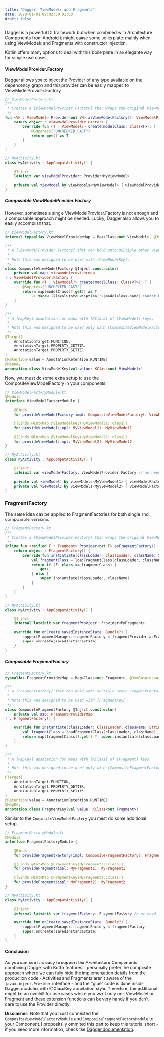 ```yaml
---
title: "Dagger, ViewModels and Fragments"
date: 2020-01-01T09:02:50+01:00
draft: false
---
```


Dagger is a powerful DI framework but when combined with Architecture Components from Android it might cause some boilerplate: mainly when using ViewModels and Fragments with constructor injection.

Kotlin offers many options to deal with this boilerplate in an elegante way for simple use cases.

#### ViewModelProvider.Factory

Dagger allows you to inject the [Provider](https://docs.oracle.com/javaee/6/api/javax/inject/Provider.html) of any type available on the dependency graph and this provider can be easily mapped to ViewModelProvider.Factory. 

```kotlin
// ViewModelFactory.kt
/**
 * Creates a [ViewModelProvider.Factory] that wraps the original ViewModel [Provider].
 */
fun <VM : ViewModel> Provider<out VM>.asViewModelFactory(): ViewModelProvider.Factory {
    return object : ViewModelProvider.Factory {
        override fun <T : ViewModel?> create(modelClass: Class<T>): T {
            @Suppress("UNCHECKED_CAST")
            return get() as T
        }
    }
}

// MyActivity.kt
class MyActivity : AppCompatActivity() {

    @Inject
    lateinit var viewModelProvider: Provider<MyViewModel>

    private val viewModel by viewModels<MyViewModel> { viewModelProvider.asViewModelFactory() }
}
```

##### Composable ViewModelProvider.Factory

However, sometimes a single ViewModelProvider.Factory is not enough and a composable approach might be needed. Luckly, Dagger also allows you to easily accomplish that.

```kotlin
// ViewModelFactory.kt
internal typealias ViewModelProviderMap = Map<Class<out ViewModel>, @JvmSuppressWildcards Provider<ViewModel>>

/**
 * A [ViewModelProvider.Factory] that can hold onto multiple other ViewModel [Provider]'s.
 *
 * Note this was designed to be used with [ViewModelKey].
 */
class CompositeViewModelFactory @Inject constructor(
    private val map: ViewModelProviderMap
) : ViewModelProvider.Factory {
    override fun <T : ViewModel?> create(modelClass: Class<T>): T {
        @Suppress("UNCHECKED_CAST")
        return map[modelClass]?.get() as T
            ?: throw IllegalStateException("${modelClass.name} cannot be provided without an @Inject constructor or from an @Provides-annotated method. Check your @IntoMap and @ClassKey provider.")
    }
}

/**
 * A [MapKey] annotation for maps with [KClass] of [ViewModel] keys.
 *
 * Note this was designed to be used only with [CompositeViewModelFactory].
 */
@Target(
    AnnotationTarget.FUNCTION,
    AnnotationTarget.PROPERTY_GETTER,
    AnnotationTarget.PROPERTY_SETTER
)
@Retention(value = AnnotationRetention.RUNTIME)
@MapKey
annotation class ViewModelKey(val value: KClass<out ViewModel>)
```

Now, you must do some extra setup to use the CompositeViewModelFactory in your components:

```kotlin
// ViewModelFactoryModule.kt
@Module
interface ViewModelFactoryModule {

    @Binds
    fun provideViewModelFactory(impl: CompositeViewModelFactory): ViewModelProvider.Factory

    @[Binds @IntoMap @ViewModelKey(MyViewModel1::class)]
    fun provideViewModel(impl: MyViewModel1): MyViewModel1

    @[Binds @IntoMap @ViewModelKey(MyViewModel2::class)]
    fun provideViewModel(impl: MyViewModel2): MyViewModel2
}

// MyActivity.kt
class MyActivity : AppCompatActivity() {

    @Inject
    lateinit var viewModelFactory: ViewModelProvider.Factory // no need for a specific VM.Factory

    private val viewModel1 by viewModels<MyViewModel1> { viewModelFactory }
    private val viewModel2 by viewModels<MyViewModel2> { viewModelFactory }
}
```

### FragmentFactory

The same idea can be applied to FragmentFactories for both single and composable versions.

```kotlin
// FragmentFactory.kt
/**
 * Creates a [ViewModelProvider.Factory] that wraps the original ViewModel [Provider].
 */
inline fun <reified F : Fragment> Provider<out F>.asFragmentFactory(): FragmentFactory {
    return object : FragmentFactory() {
        override fun instantiate(classLoader: ClassLoader, className: String): Fragment {
            val fragmentClass = loadFragmentClass(classLoader, className)
            return if (F::class == fragmentClass) {
                get()
            } else {
                super.instantiate(classLoader, className)
            }
        }
    }
}

// MyActivity.kt
class MyActivity : AppCompatActivity() {

    @Inject
    internal lateinit var fragmentProvider: Provider<MyFragment>

    override fun onCreate(savedInstanceState: Bundle?) {
        supportFragmentManager.fragmentFactory = fragmentProvider.asFragmentFactory()
        super.onCreate(savedInstanceState)
    }
}
```

##### Composable FragmentFactory

```kotlin
// FragmentFactory.kt
typealias FragmentProviderMap = Map<Class<out Fragment>, @JvmSuppressWildcards Provider<Fragment>>

/**
 * A [FragmentFactory] that can hold onto multiple other FragmentFactory [Provider]'s.
 *
 * Note this was designed to be used with [FragmentKey].
 */
class CompositeFragmentFactory @Inject constructor(
    private val map: FragmentProviderMap
) : FragmentFactory() {

    override fun instantiate(classLoader: ClassLoader, className: String): Fragment {
        val fragmentClass = loadFragmentClass(classLoader, className)
        return map[fragmentClass]?.get() ?: super.instantiate(classLoader, className)
    }
}

/**
 * A [MapKey] annotation for maps with [KClass] of [Fragment] keys.
 *
 * Note this was designed to be used only with [CompositeFragmentFactory].
 */
@Target(
    AnnotationTarget.FUNCTION,
    AnnotationTarget.PROPERTY_GETTER,
    AnnotationTarget.PROPERTY_SETTER
)
@Retention(value = AnnotationRetention.RUNTIME)
@MapKey
annotation class FragmentKey(val value: KClass<out Fragment>)
```

Similar to the `CompositeViewModelFactory` you must do some additional setup.

```kotlin
// FragmentFactoryModule.kt
@Module
interface FragmentFactoryModule {

    @Binds
    fun provideFragmentFactory(impl: CompositeFragmentFactory): FragmentFactory

    @[Binds @IntoMap @FragmentKey(MyFragment1::class)]
    fun provideFragment(impl: MyFragment1): MyFragment1

    @[Binds @IntoMap @FragmentKey(MyFragment2::class)]
    fun provideFragment(impl: MyFragment2): MyFragment2
}

// MyActivity.kt
class MyActivity : AppCompatActivity() {

    @Inject
    internal lateinit var fragmentFactory: FragmentFactory // no need for a specific Factory

    override fun onCreate(savedInstanceState: Bundle?) {
        supportFragmentManager.fragmentFactory = fragmentFactory
        super.onCreate(savedInstanceState)
    }
}
```

#### Conclusion

As you can see it is easy to support the Architecture Components combining Dagger with Kotlin features. I personally prefer the composite approach where we can fully hide the implementation details from the production code - Activities and Fragments aren't aware of the `javax.inject.Provider` interface - and the "glue" code is done inside Dagger modules with @ClassKey annotation style. Therefore, the additional might be an overkill for use cases where you want only one ViewModel or Fragment and these extension functions can be very handy if you don't care to use the Provider directly.

**Disclaimer:** Note that you must connected the `CompositeViewModelFactoryModule` and `CompositeFragmentFactoryModule` to your Component. I propositally ommited this part to keep this tutorial short - if you need more information, check the [Dagger documentation](https://dagger.dev/).